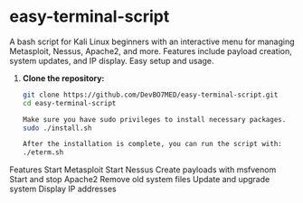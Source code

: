 # easy-terminal-script
A bash script for Kali Linux beginners with an interactive menu for managing Metasploit, Nessus, Apache2, and more. Features include payload creation, system updates, and IP display. Easy setup and usage.

1. **Clone the repository:**

   ```bash
   git clone https://github.com/DevBO7MED/easy-terminal-script.git
   cd easy-terminal-script

   Make sure you have sudo privileges to install necessary packages.
   sudo ./install.sh
   
   After the installation is complete, you can run the script with:
   ./eterm.sh

Features
Start Metasploit
Start Nessus
Create payloads with msfvenom
Start and stop Apache2
Remove old system files
Update and upgrade system
Display IP addresses
